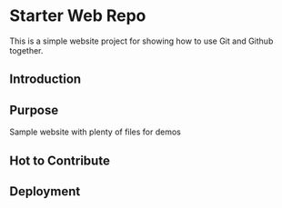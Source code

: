 # Starter Web Repo

This is a simple website project for showing how to use Git and Github together.

## Introduction

## Purpose

Sample website with plenty of files for demos

## Hot to Contribute

## Deployment